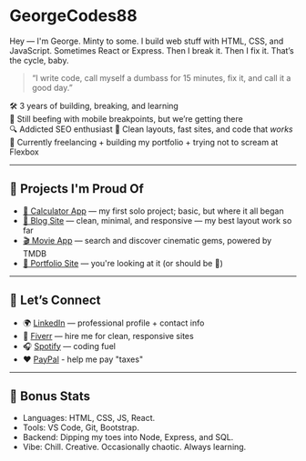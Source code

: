 # GeorgeCodes88

Hey — I'm George. Minty to some. 
I build web stuff with HTML, CSS, and JavaScript. Sometimes React or Express. Then I break it. Then I fix it. That’s the cycle, baby.

> “I write code, call myself a dumbass for 15 minutes, fix it, and call it a good day.”

🛠️ 3 years of building, breaking, and learning  
📱 Still beefing with mobile breakpoints, but we’re getting there  
🔍 Addicted SEO enthusiast
🎯 Clean layouts, fast sites, and code that *works*  
💼 Currently freelancing + building my portfolio + trying not to scream at Flexbox

---

## 🚀 Projects I'm Proud Of

- [🧮 Calculator App](https://github.com/GeorgeCodes88/Calculator-App) — my first solo project; basic, but where it all began 
- [📖 Blog Site](https://github.com/GeorgeCodes404/blog-project) —  clean, minimal, and responsive — my best layout work so far
- [🎬 Movie App](https://github.com/GeorgeCodes88/Movie-App) — search and discover cinematic gems, powered by TMDB
- [💼 Portfolio Site](https://GeorgeCodes404.github.io/portfolio-site) — you're looking at it (or should be 👀)

---

## 🧭 Let’s Connect

- 🌍 [LinkedIn](https://www.linkedin.com/in/giorgitskhvaradze/) — professional profile + contact info  
- 🎯 [Fiverr](https://fiverr.com/GeorgeCodes404) — hire me for clean, responsive sites  
- 🎧 [Spotify](https://open.spotify.com/playlist/7bOBP8h9mjDitvvt95YPEx?si=463e99a398e042aa&pt=8ef72fc65a6c58528cf3eb37f0777c58) — coding fuel 
- ❤️
[PayPal](https://www.paypal.me/GeorgeCodes88) - help me pay "taxes"

---

## 🧠 Bonus Stats

- Languages: HTML, CSS, JS, React.
- Tools: VS Code, Git, Bootstrap.
- Backend: Dipping my toes into Node, Express, and SQL.
- Vibe: Chill. Creative. Occasionally chaotic. Always learning.

